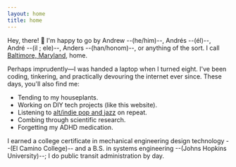 ```yaml
---
layout: home
title: home
---
```


Hey, there! 🐸 I'm happy to go by Andrew --(he/him)--, Andrés --(él)--, André --(il ; ele)--, Anders --(han/honom)--, or anything of the sort. I call [Baltimore, Maryland](https://en.wikipedia.org/wiki/Baltimore), home.

Perhaps imprudently—I was handed a laptop when I turned eight. I've been coding, tinkering, and practically devouring the internet ever since. These days, you'll also find me:

-   Tending to my houseplants.
-   Working on DIY tech projects (like this website).
-   Listening to [alt/indie pop and jazz](https://open.spotify.com/user/we22t37uzwvcm3g6g8d3pxujp?si=776da9aba8244166) on repeat.
-   Combing through scientific research.
-   Forgetting my ADHD medication.

I earned a college certificate in mechanical engineering design technology --(El Camino College)-- and a B.S. in systems engineering --(Johns Hopkins University)--; I do public transit administration by day.
